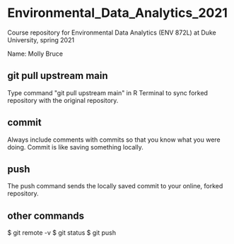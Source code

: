 # Environmental_Data_Analytics_2021
Course repository for Environmental Data Analytics (ENV 872L) at Duke University, spring 2021

Name: Molly Bruce

## git pull upstream main
Type command "git pull upstream main" in R Terminal to sync forked repository with the original repository.

## commit 
Always include comments with commits so that you know what you were doing.
Commit is like saving something locally.

## push 
The push command sends the locally saved commit to your online, forked repository.

## other commands
$ git remote -v 
$ git status 
$ git push 
